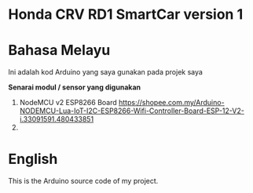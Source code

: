 # Honda CRV RD1 SmartCar version 1

# Bahasa Melayu #
Ini adalah kod Arduino yang saya gunakan pada projek saya

**Senarai modul / sensor yang digunakan**

1. NodeMCU v2 ESP8266 Board https://shopee.com.my/Arduino-NODEMCU-Lua-IoT-I2C-ESP8266-Wifi-Controller-Board-ESP-12-V2-i.33091591.480433851
2. 



# English #
This is the Arduino source code of my project.
